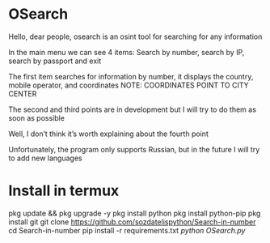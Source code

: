 # OSearch

Hello, dear people, osearch is an osint tool for searching for any information

In the main menu we can see 4 items: Search by number, search by IP, search by passport and exit

The first item searches for information by number, it displays the country, mobile operator, and coordinates NOTE: COORDINATES POINT TO CITY CENTER

The second and third points are in development but I will try to do them as soon as possible

Well, I don’t think it’s worth explaining about the fourth point

Unfortunately, the program only supports Russian, but in the future I will try to add new languages

# Install in termux
pkg update && pkg upgrade -y
pkg install python
pkg install python-pip
pkg install git
git clone https://github.com/sozdatelispython/Search-in-number
cd Search-in-number
pip install -r requirements.txt
*python OSearch.py*
